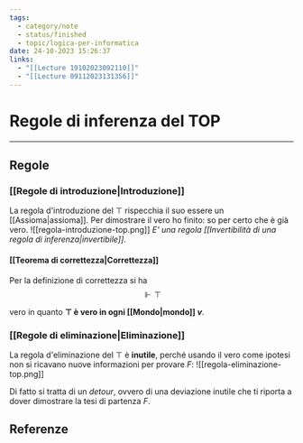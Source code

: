 ```yaml
---
tags:
  - category/note
  - status/finished
  - topic/logica-per-informatica
date: 24-10-2023 15:26:37
links:
  - "[[Lecture 19102023092110]]"
  - "[[Lecture 09112023131356]]"
---
```

# Regole di inferenza del TOP
---
## Regole
### [[Regole di introduzione|Introduzione]]
La regola d'introduzione del $\top$ rispecchia il suo essere un [[Assioma|assioma]]. Per dimostrare il vero ho finito: so per certo che è già vero.
![[regola-introduzione-top.png]]
_E' una regola [[Invertibilità di una regola di inferenza|invertibile]]_.

#### [[Teorema di correttezza|Correttezza]]
Per la definizione di correttezza si ha
$$\Vdash \top$$

vero in quanto **$\top$ è vero in ogni [[Mondo|mondo]] $v$**.

### [[Regole di eliminazione|Eliminazione]]
La regola d'eliminazione del $\top$ è **inutile**, perché usando il vero come ipotesi non si ricavano nuove informazioni per provare $F$:
![[regola-eliminazione-top.png]]

Di fatto si tratta di un _detour_, ovvero di una deviazione inutile che ti riporta a dover dimostrare la tesi di partenza $F$.

## Referenze